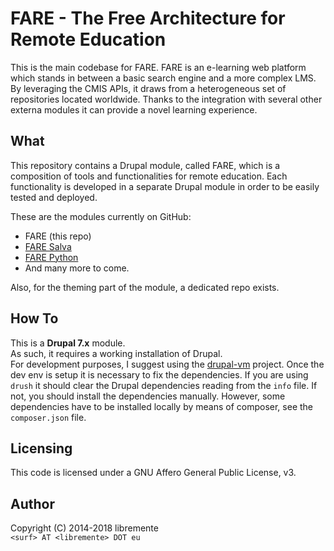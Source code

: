 # FARE - The Free Architecture for Remote Education
This is the main codebase for FARE. 
FARE is an e-learning web platform which stands in between a basic search
engine and a more complex LMS.
By leveraging the CMIS APIs, it draws from a heterogeneous set of repositories
located worldwide. Thanks to the integration with several other externa modules
it can provide a novel learning experience. 

## What
This repository contains a Drupal module, called FARE, which is a composition
of tools and functionalities for remote education. 
Each functionality is developed in a separate Drupal module in order to be easily
tested and deployed.  

These are the modules currently on GitHub:
* FARE (this repo)
* [FARE Salva](https://github.com/Open-Education-Polito/oep-fare-salva)
* [FARE Python](https://github.com/Open-Education-Polito/oep-fare-python)
* And many more to come.

Also, for the theming part of the module, a dedicated repo exists.

## How To 
This is a **Drupal 7.x** module.  
As such, it requires a working installation of Drupal.  
For development purposes, I suggest using the
[drupal-vm](https://github.com/geerlingguy/drupal-vm) project. 
Once the dev env is setup it is necessary to fix the dependencies.
If you are using `drush` it should clear the Drupal dependencies reading from
the `info` file. If not, you should install the dependencies manually. 
However, some dependencies have to be installed locally by means of composer,
see the `composer.json` file. 

## Licensing
This code is licensed under a GNU Affero General Public License, v3.

## Author
Copyright (C) 2014-2018 libremente  
`<surf> AT <libremente> DOT eu`
